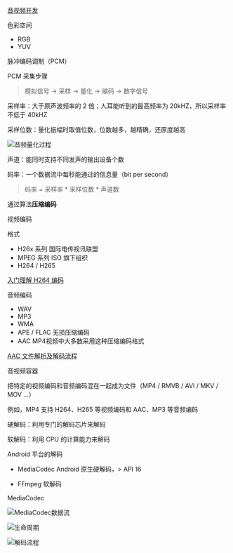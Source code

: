 [音视频开发](ChenLittlePing/LearningVideo)

色彩空间

- RGB
- YUV

脉冲编码调制（PCM）

PCM 采集步骤 

> 模拟信号 -> 采样 -> 量化 -> 编码 -> 数字信号

采样率：大于原声波频率的 2 倍；人耳能听到的最高频率为 20kHZ，所以采样率不低于 40kHZ

采样位数：量化振幅时取值位数，位数越多，越精确，还原度越高

![音频量化过程](https://upload-images.jianshu.io/upload_images/2789400-d9aedfd030b0ead2.png)

声道：能同时支持不同发声的输出设备个数

码率：一个数据流中每秒能通过的信息量（bit per second）

> 码率 = 采样率 * 采样位数 * 声道数 



通过算法**压缩编码**



视频编码

格式

- H26x 系列 国际电传视讯联盟
- MPEG 系列 ISO 旗下组织
- H264 / H265

[入门理解 H264 编码](https://links.jianshu.com/go?to=https%3A%2F%2Fblog.csdn.net%2Fgo_str%2Farticle%2Fdetails%2F80340564)

音频编码

- WAV
- MP3
- WMA
- APE / FLAC 无损压缩编码
- AAC MP4视频中大多数采用这种压缩编码格式

[AAC 文件解析及解码流程](https://links.jianshu.com/go?to=https%3A%2F%2Fblog.csdn.net%2Fwlsfling%2Farticle%2Fdetails%2F5876016)

音视频容器

把特定的视频编码和音频编码混在一起成为文件（MP4 / RMVB / AVI / MKV / MOV ...）

例如，MP4 支持 H264、H265 等视频编码和 AAC、MP3 等音频编码



硬解码：利用专门的解码芯片来解码

软解码：利用 CPU 的计算能力来解码



Android 平台的解码 

- MediaCodec Android 原生硬解码，> API 16

- FFmpeg 软解码



MediaCodec

![MediaCodec数据流](https://upload-images.jianshu.io/upload_images/2789400-78802c1cfe11b768)

![生命周期](https://upload-images.jianshu.io/upload_images/2789400-a4488decf6e02ef9.jpg)

![解码流程](https://upload-images.jianshu.io/upload_images/2789400-2081bf54a73b5694.jpg)

